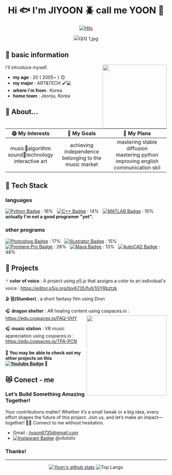 <div align=center>
	
# Hi :fish: I'm JIYOON :beetle: call me YOON :tropical_fish:

[![Hits](https://hits.seeyoufarm.com/api/count/incr/badge.svg?url=https%3A%2F%2Fgithub.com%2Fzzsza)](https://hits.seeyoufarm.com) 

![대지 1,jpg](https://github.com/user-attachments/assets/bc82e3e4-b6d9-4489-a420-f5b2096a7a8a)

</div>


## :wind_chime: basic information
I'll introduce myself. <img src= "https://media0.giphy.com/media/v1.Y2lkPTc5MGI3NjExemlvcnluYzRscWtxMjFvanFwb3IwbTN3aDV4bGJzb3M4bTNvdWxyayZlcD12MV9pbnRlcm5hbF9naWZfYnlfaWQmY3Q9Zw/o0vwzuFwCGAFO/giphy.webp" align="right" width="200"/>
* **my age** : 20 ( 2005~ ) :blush:
* **my major** : ART&TECH 🖌️💻
* **where i'm from** : Korea
* **home town** : Jeonju, Korea


## :chicken: About...
<div align=center>
	
| :sun_with_face: My Interests | :full_moon_with_face: My Goals | :new_moon_with_face: My Plans |
|:----------:|:-----------:|:-----------:|
| music🎵algorithm <br> sound🎵technology <br> interactive art | achieving independence <br> belonging to the music market | mastering stable diffusion  <br> mastering python <br> improving english communication skil |

</div>


## :wrench: Tech Stack
### languages
[![Python Badge](https://img.shields.io/badge/Python-3776AB?style=flat-square&logo=Python&logoColor=white)](https://www.python.org) : 16% &nbsp;
[![C++ Badge](https://img.shields.io/badge/C%2B%2B-00599C?style=flat-square&logo=c%2B%2B&logoColor=white)](https://www.cplusplus.com) : 14% &nbsp;
[![MATLAB Badge](https://img.shields.io/badge/MATLAB-0076A8?style=flat-square&logo=MATLAB&logoColor=white)](https://www.mathworks.com/products/matlab.html) : 10% &nbsp;
**actually I'm not a good programer "yet".**

### other programs
[![Photoshop Badge](https://img.shields.io/badge/Photoshop-31A8FF?style=flat-square&logo=Adobe-Photoshop&logoColor=white)](https://www.adobe.com/products/photoshop.html) : 17% &nbsp;
[![Illustrator Badge](https://img.shields.io/badge/Illustrator-FF9A00?style=flat-square&logo=Adobe-Illustrator&logoColor=white)](https://www.adobe.com/products/illustrator.html) : 15% &nbsp;
[![Premiere Pro Badge](https://img.shields.io/badge/Premiere%20Pro-9999FF?style=flat-square&logo=Adobe-Premiere-Pro&logoColor=white)](https://www.adobe.com/products/premiere.html) : 28% &nbsp;
[![Maya Badge](https://img.shields.io/badge/Maya-1C7C87?style=flat-square&logo=Autodesk-Maya&logoColor=white)](https://www.autodesk.com/products/maya/overview) : 13% &nbsp;
[![AutoCAD Badge](https://img.shields.io/badge/AutoCAD-0091C8?style=flat-square&logo=Autodesk-AutoCAD&logoColor=white)](https://www.autodesk.com/products/autocad/overview) : 48% &nbsp;


## :telescope: Projects 
:black_joker: **color of voice** : A project using p5.js that assigns a color to an individual's voice : <https://editor.p5js.org/bjy6735/full/1GYRbztzk>

:clapper: **잠(Slumber)** : a short fantasy film using Dron

:headphones: **dragon shelter** : AR healing content using cospaces.io : <https://edu.cospaces.io/FAQ-VHY> <img src= "https://github.com/user-attachments/assets/e2fd795f-5c0a-43a0-8be0-17a2d17783d0" align="right" width="250"/>

:headphones: **music station** : VR music appreciation using cospaces.io  : <https://edu.cospaces.io/TPA-PCN>

#### :game_die: You may be able to check out my other projects on this [![Youtube Badge](https://img.shields.io/badge/Youtube-ff0000?style=flat-square&logo=youtube&link=https://www.youtube.com/@foe-xx6yx)](https://www.youtube.com/@foe-xx6yx) :game_die:


## :heart_eyes_cat: Conect - me
### Let’s Build Something Amazing Together!

Your contributions matter! Whether it’s a small tweak or a big idea, every effort shapes the future of this project. Join us, and let’s make an impact—together! :baby::smirk: Connect to me without hesitation.

* Gmail : jiyoon6735@gmail.com
* [![Instagram Badge](https://img.shields.io/badge/Instagram-%23E4405F?style=flat-square&logo=Instagram&logoColor=white&link=https://instagram.com/vlollolv)](https://instagram.com/vllolollv) @vllolollv

### Thanks!

<div align=center>
	
</div>

---

<div align=center>
	
[![Yoon's github stats](https://github-readme-stats.vercel.app/api?username=bjy6735)](https://github.com/bjy6735/github-readme-stats)
![Top Langs](https://github-readme-stats.vercel.app/api/top-langs/?username=bjy6735&layout=compact)

